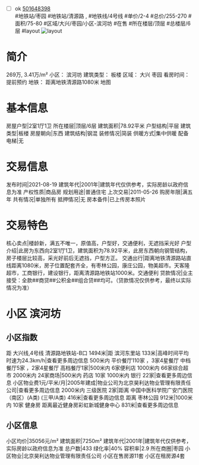 - [ ] ok [501648398](https://bj.5i5j.com/ershoufang/501648398.html)  
 #地铁站/枣园 #地铁站/清源路 ,  #地铁线/4号线
#单价/2-4 #总价/255-270 #面积/75-80   #区域/大兴/枣园/小区-滨河坊 #在售 #所在楼层/顶层 #总楼层/6层 #layout 
![layout](http://image2a.5i5j.com/bdir/layout/1c54ba8023294af5a7b5eba93e591d4e.jpg_P5.jpg) 
# 简介 
 269万,  3.41万/m² 
小区： 滨河坊
建筑类型： 板楼
区域： 大兴 枣园
看房时间： 提前预约
地铁： 距离地铁清源路1080米 地图
# 基本信息 
 房屋户型|2室1厅1卫
所在楼层|顶层/6层
建筑面积|78.92平米
户型结构|平层
建筑类型|板楼
房屋朝向|东西
建筑结构|钢混
装修情况|简装
供暖方式|集中供暖
配备电梯|无
# 交易信息 
 发布时间|2021-08-19
建筑年代|2001年|建筑年代仅供参考，实际房龄以政府信息为准
产权性质|商品房
规划用途|普通住宅
上次交易|2011-05-26
购房年限|满五年
共有情况|单独所有
抵押情况|无
房本备件|已上传房本照片
# 交易特色 
 核心卖点|楼龄新，满五不唯一，原值高，户型好，交通便利，无遮挡采光好
户型介绍|此房为东西向2室1厅1卫，建筑面积为78.92平米，此房东西朝向钢管结构，房子楼层比较高，采光好前后无遮挡，户型方正。
交通出行|距离地铁清源路站直线距离1080米，房子位置配套齐全，有枣林公园，康庄公园，物美超市。天客隆超市，工商银行，建设银行，距离清源路地铁站1000米。交通便利
贷款情况|业主接受：全款##商贷##公积金##组合贷##均可。（贷款情况仅供参考，最终以实际情况为准）
# 小区 滨河坊
## 小区指数 
 距 大兴线,4号线 清源路地铁站-B口 1494米|距 滨河东里站 133米|高峰时间平均时速为24.3km/h|查看更多周边信息
500米内 平价餐厅110家 ，3家4星餐厅
中档餐厅5家 ，2家4星餐厅
高档餐厅1家|500米内 6家便利店
1000米内 66家综合超市
2000米内 24家商场|500米内 药店 10家
1000米内 银行 22家|查看更多周边信息
小区物业费1元/平米/月|2005年建成|物业公司为北京昊利达物业管理有限责任公司|查看更多周边信息
2000米内 三级医院 2家|距离 中国中医科学院广安门医院（南区）(A类) (三甲/A类) 416米|查看更多周边信息
距离 枣林公园 912米|1000米内 10家 健身房
距离最近健身房彩虹新城健身中心 831米|查看更多周边信息
## 小区信息 
 小区均价|35056元/m²
建筑面积|7250m²
建筑年代|2001年|建筑年代仅供参考，实际房龄以政府信息为准
总户数|433
绿化率|40%
容积率|2.9
所在商圈|枣园
小区物业|北京昊利达物业管理有限责任公司
小区在售房源11套
小区在租房源4套
